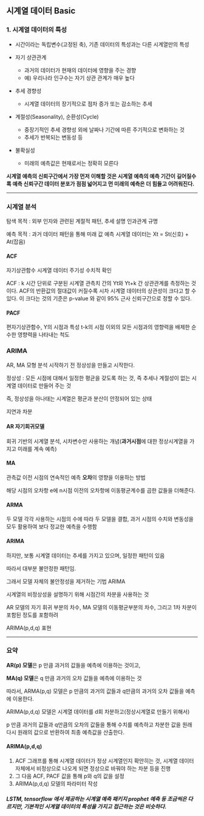 ## 시계열 데이터 Basic

### 1. 시계열 데이터의 특성

- 시간이라는 독립변수(고정된 축), 기존 데이터의 특성과는 다른 시계열만의 특성

- 자기 상관관계

  - 과거의 데이터가 현재의 데이터에 영향을 주는 경향
  - 예) 우리나라 인구수는 자기 상관 관계가 매우 높다

- 추세 경향성

  - 시계열 데이터의 장기적으로 점차 증가 또는 감소하는 추세

- 계절성(Seasonality), 순환성(Cycle)

  - 중장기적인 추세 경향성 외에 날짜나 기간에 따른 주기적으로 변화하는 것
  - 추세가 반복되는 변동성 등

- 불확실성

  - 미래의 예측값은 현재로서는 정확히 모른다

    

**시계열 예측의 신뢰구간에서 가장 먼저 이해할 것은 시계열 예측의 예측 기간이 길어질수록 예측 신뢰구간 데이터 분포가 점점 넓어지고 먼 미래의 예측은 더 힘들고 어려워진다.**

---

### 시계열 분석

탐색 목적 : 외부 인자와 관련된 계절적 패턴, 추세 설명 인과관계 규명

예측 목적 : 과거 데이터 패턴을 통해 미래 값 예측 시계열 데이터는 Xt = St(신호) + At(잡음)



#### ACF

자기상관함수 시계열 데이터 주기성 수치적 확인

ACF : k 시간 단위로 구분된 시계열 관측치 간의 Yt와 Yt+k 간 상관관계를 측정하는 것이다. ACF의 반환값의 절대값이 커질수록 시차 시계열 데이터의 상관성이 크다고 할 수 있다. 이 크다는 것의 기준은 p-value 와 같이 95% 근사 신뢰구간으로 정할 수 있다. 



#### PACF

편자기상관함수, Y의 시점과 특성 t-k의 시점 이외의 모든 시점과의 영향력을 배제한 순수한 영향력을 나타내는 척도



### ARIMA

AR, MA 모형 분석 시작하기 전 정상성을 만들고 시작한다.

정상성 : 모든 시점에 대해서 일정한 평균을 갖도록 하는 것, 즉 추세나 계절성이 없는 시계열 데이터로 만들어 주는 것

즉, 정상성을 아나태는 시계열은 평균과 분산이 안정되어 있는 상태



지연과 차분



#### AR 자기회귀모델

회귀 기반의 시계열 분석, 시차변수만 사용하는 개념(**과거시점**에 대한 정상시계열을 가지고 미래를 계속 예측)



#### MA 

관측값 이전 시점의 연속적인 예측 **오차**의 영향을 이용하는 방법

해당 시점의 오차항 e에 n시점 이전의 오차항에 이동평균계수를 곱한 값들을 더해준다.



#### ARMA

두 모델 각각 사용하는 시점의 수에 따라 두 모델을 결합, 과거 시점의 수치와 변동성을 모두 활용하여 보다 정교한 예측을 수행함



#### ARIMA

하지만, 보통 시계열 데이터는 추세를 가지고 있으며, 일정한 패턴이 있음

따라서 대부분 불안정한 패턴임.

그래서 모델 자체의 불안정성을 제거하는 기법 ARIMA

시계열의 비정상성을 설명하기 위해 시점간의 차분을 사용하는 것

AR 모델의 자기 휘귀 부분의 차수, MA 모델의 이동평균부분의 차수, 그리고 1차 차분이 포함된 정도를 포함하려 

ARIMA(p,d,q) 표현

---

### 요약

**AR(p) 모델**은 p 만큼 과거의 값들을 예측에 이용하는 것이고,

**MA(q) 모델**은 q 만큼 과거의 오차 값들을 예측에 이용하는 것

따라서, ARMA(p,q) 모델은 p 만큼의 과거의 값들과 q만큼의 과거의 오차 값들을 예측에 이용한다.

ARIMA(p,d,q) 모델은 시계열 데이터를 d회 차분하고(정상시계열로 만들기 위해서)

 p 만큼 과거의 값들과 q만큼의 오차의 값들을 통해 수치를 예측하고 차분한 값을 원래 다시 원래의 값으로 반환하여 최종 예측값을 산출한다.



#### ARIMA(p,d,q)

1. ACF 그래프를 통해 시계열 데이터가 정상 시계열인지 확안히는 것, 시계열 데이터 자체에서 비정상으로 나오게 되면 정상으로 바꿔야 하는 차분 등을 진행
2. 그 다음 ACF, PACF 값을 통해 p와 q의 값을 설정
3. ARIMA(p,d,q) 모델의 파라미터 작성



##### LSTM, tensorflow 에서 제공하는 시계열 예측 패키지 prophet 예측 등 조금씩은 다르지만, 기본적인 시계열 데이터의 특성을 가지고 접근하는 것은 비슷하다.
